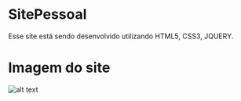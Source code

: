 # SitePessoal

Esse site está sendo desenvolvido utilizando HTML5, CSS3, JQUERY.

# Imagem do site

![alt text](https://uploaddeimagens.com.br/imagens/LanjFUc)
